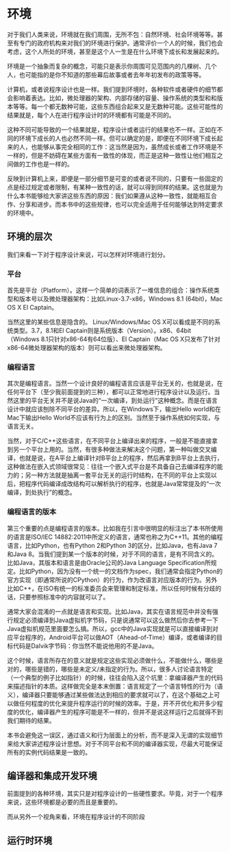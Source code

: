 # 环境

对于我们人类来说，环境就在我们周围，无所不包：自然环境、社会环境等等。甚至有专门的政府机构来对我们的环境进行保护。通常评价一个人的时候，我们也会考虑，这个人所处的环境，甚至是这个人一生是在什么环境下成长和发展起来的。

环境是一个抽象而复杂的概念，可能只是表示你周围可见范围内的几棵树、几个人，也可能指的是你不知道的那些幕后故事或者去年年初发布的政策等等。

计算机，或者说程序设计也是一样。我们提到环境时，各种软件或者硬件的细节都会影响着表达。比如，微处理器的架构、内部存储的容量、操作系统的类型和和版本等等。每一个都无数种可能，这些东西组合起来又是无数种可能。这些可能性的结果就是，每个人在进行程序设计时的环境都有可能是不同的。

这种不同可能导致的一个结果就是，程序设计或者运行的结果也不一样。正如在不同的环境下成长的人也必然不同一样。但可以确定的是，即便在不同环境下成长起来的人，也能够从事完全相同的工作：这当然是因为，虽然成长或者工作环境是不一样的，但是不妨碍在某些方面有一致性的体现，而正是这种一致性让他们相互之间做的工作也是一样的。

反映到计算机上来，即便是一部分细节是可变的或者说不同的，只要有一些固定的点是经过规定或者限制，有某种一致性的话，就可以得到同样的结果。这也就是为什么本书能够给大家讲这些东西的原因：我们如果遵从这种一致性，就能相互合作、分享和进步。而本书中的这些规律，也可以完全适用于任何能够达到特定要求的环境中。

## 环境的层次

我们来看一下对于程序设计来说，可以怎样对环境进行划分。

### 平台

首先是平台（Platform）。这样一个简单的词表示了一堆信息的组合：操作系统类型和版本号以及微处理器架构：比如Linux-3.7-x86，Windows 8.1 (64bit)，Mac OS X El Captain。

当然这里的某些信息是隐含的。
Linux/Windows/Mac OS X可以看成是不同的系统类型。3.7，8.1和El Captain则是系统版本（Version）。x86、64bit（Windows 8.1只针对x86-64有64位版）、El Captain（Mac OS X只发布了针对x86-64微处理器架构的版本）则可以看出来微处理器架构。

### 编程语言

其次是编程语言。当然一个设计良好的编程语言应该是平台无关的，也就是说，在任何平台下（至少我前面提到的三种），都可以正常地进行程序设计以及运行。当然这里的平台无关并不是说Java的“一次编译，到处运行”这种概念。而是在语言设计中就应该刨除不同平台的差异。所以，在Windows下，输出Hello world和在Mac下输出Hello World不应该有行为上的区别。当然至于操作系统如何实现，与语言无关。

当然，对于C/C++这些语言，在不同平台上编译出来的程序，一般是不能直接拿到另一个平台上用的。当然，有很多种做法来解决这个问题，第一种叫做交叉编译，也就是说，在A平台上编译针对B平台上的程序，然后再拿到B平台上去执行，这种做法在嵌入式领域很常见：往往一个嵌入式平台是不具备自己去编译程序的能力的；另一种方法就是抽离一套平台无关的运行时结构，在不同的平台上实现以后，把程序代码编译成改结构可以解析执行的程序，也就是Java常常提及的“一次编译，到处执行”的概念。

### 编程语言的版本

第三个重要的点是编程语言的版本。比如我在引言中很明显的标注出了本书所使用的语言是ISO/IEC 14882:2011中所定义的语言，通常也称之为C++11。其他的编程语言，比如Python，也有Python 2和Python 3的区分，比如Java，也有Java 7和Java 8。当我们提到某一个版本的时候，对于不同的语言，是有不同含义的。比如Java，其版本和语言是由Oracle公司的Java Language Specification所规定。比如Python，因为没有一个统一的文档作为spec，我们通常会指定Python的官方实现（即通常所说的CPython）的行为，作为改语言对应版本的行为。另外比如C++，在ISO有统一的标准委员会来管理和制定标准，所以任何时候有分歧的话，只要参照标准中的内容就可以了。

通常大家会混淆的一点就是语言和实现。比如Java，其实在语言规范中并没有强行规定必须编译到Java虚拟机字节码，只是说通常可以这么做然后你去参考一下Java虚拟机规范里面要怎么搞。所以，gcc中的Java实现就是可以直接编译到对应平台程序的，Android平台可以做AOT（Ahead-of-Time）编译，或者编译的目标代码是Dalvik字节码：你当然不能说他用的不是Java。

这个时候，语言所存在的意义就是规定这些实现必须做什么，不能做什么，哪些是对的，哪些是错的，哪些是未定义/未指定的行为。所以，很多人讨论语言特定（一个典型的例子比如指针）的时候，往往会陷入这个坑里：拿编译器产生的代码来描述指针的本质。这样做完全是本末倒置：语言规定了一个语言特性的行为（语义），编译器只要能够通过某些做法达到相应的要求就可以了，在这个基础之上可以做任何程度的优化来提升程序运行的时候的效率。于是，开不开优化和开多少程度的优化，编译器产生的程序可能是不一样的，但并不是说这样运行之后就得不到我们期待的结果。

本书会避免这一误区，通过语义和行为层面上的分析，而不是深入无谓的实现细节来给大家讲述程序设计思想。对于不同平台和不同的编译器实现，尽最大可能保证所有的实例代码结果是一致的。

## 编译器和集成开发环境

前面提到的各种环境，其实只是对程序设计的一些硬性要求。毕竟，对于一个程序来说，这些环境都是必要的而且是重要的。

而从另外一个视角来看，环境在程序设计的不同阶段

## 运行时环境
